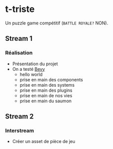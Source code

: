 # t-triste

Un puzzle game compétitif (`BATTLE ROYALE?` NON).

## Stream 1
### Réalisation
* Présentation du projet
* On a testé [Bevy](https://github.com/bevyengine/bevy)
    * hello world
    * prise en main des components
    * prise en main des systems
    * prise en main des plugins
    * prise en main de nos vies
    * prise en main du saumon

## Stream 2
### Interstream
* Créer un asset de pièce de jeu
